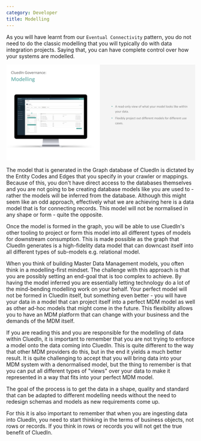 ```yaml
---
category: Developer
title: Modelling
---
```


As you will have learnt from our `Eventual Connectivity` pattern, you do not need to do the classic modelling that you will typically do with data integration projects. Saying that, you can have complete control over how your systems are modelled.

![Diagram](intro-modelling.png)  

The model that is generated in the Graph database of CluedIn is dictated by the Entity Codes and Edges that you specify in your crawler or mappings. Because of this, you don't have direct access to the databases themselves and you are not going to be creating database models like you are used to - rather the models will be inferred from the database. Although this might seem like an odd approach, effectively what we are achieving here is a data model that is for connecting records. This model will not be normalised in any shape or form - quite the opposite. 

Once the model is formed in the graph, you will be able to use CluedIn's other tooling to project or form this model into all different types of models for downstream consumption. This is made possible as the graph that CluedIn generates is a high-fidelity data model that can downcast itself into all different types of sub-models e.g. relational model. 

When you think of building Master Data Management models, you often think in a modelling-first mindset. The challenge with this approach is that you are possibly setting an end-goal that is too complex to achieve. By having the model inferred you are essentially letting technology do a lot of the mind-bending modelling work on your behalf. Your perfect model will not be formed in CluedIn itself, but something even better - you will have your data in a model that can project itself into a perfect MDM model as well as other ad-hoc models that might come in the future. This flexibility allows you to have an MDM platform that can change with your business and the demands of the MDM itself.

If you are reading this and you are responsible for the modelling of data within CluedIn, it is important to remember that you are not trying to enforce a model onto the data coming into CluedIn. This is quite different to the way that other MDM providers do this, but in the end it yields a much better result. It is quite challenging to accept that you will bring data into your MDM system with a denormalised model, but the thing to remember is that you can put all different types of "views" over your data to make it represented in a way that fits into your perfect MDM model. 

The goal of the process is to get the data in a shape, quality and standard that can be adapted to different modelling needs without the need to redesign schemas and models as new requirements come up. 

For this it is also important to remember that when you are ingesting data into CluedIn, you need to start thinking in the terms of business objects, not rows or records. If you think in rows or records you will not get the true benefit of CluedIn. 